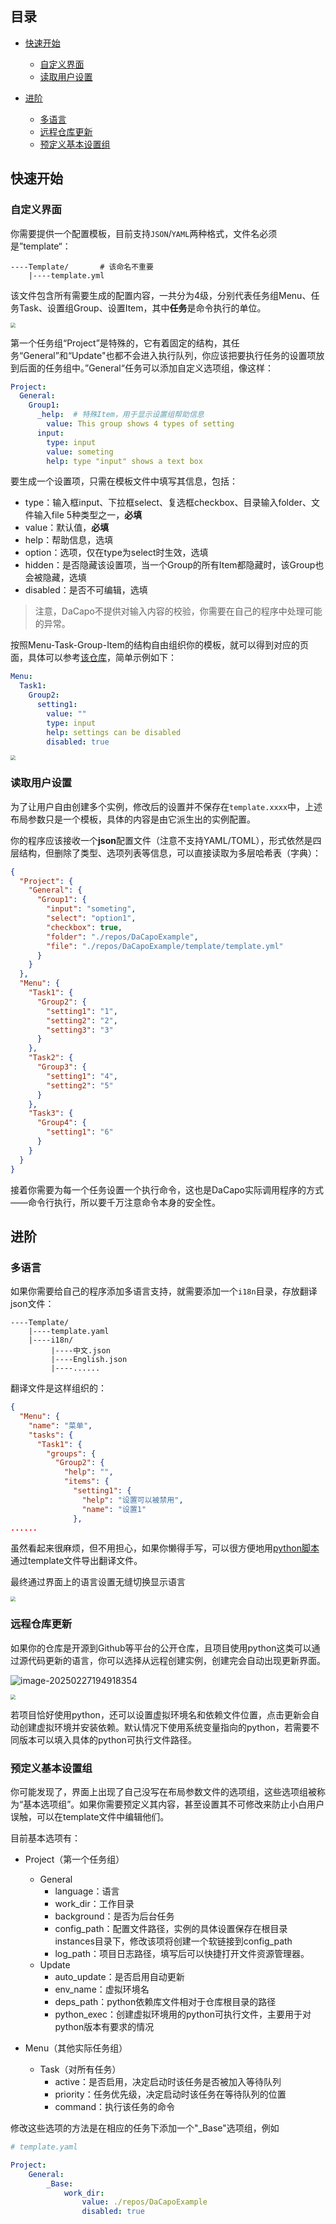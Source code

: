 ## 目录
- [快速开始](#快速开始)
  - [自定义界面](#自定义界面)
  - [读取用户设置](#读取用户设置)

- [进阶](#进阶)
  - [多语言](#多语言)
  - [远程仓库更新](#远程仓库更新)
  - [预定义基本设置组](#预定义基本设置组)

## 快速开始

### 自定义界面

你需要提供一个配置模板，目前支持`JSON`/`YAML`两种格式，文件名必须是”template“：

```
----Template/		# 该命名不重要
    |----template.yml
```

该文件包含所有需要生成的配置内容，一共分为4级，分别代表任务组Menu、任务Task、设置组Group、设置Item，其中**任务**是命令执行的单位。

<img src="./images/1.png" style="zoom: 50%;" />

第一个任务组“Project”是特殊的，它有着固定的结构，其任务“General”和“Update"也都不会进入执行队列，你应该把要执行任务的设置项放到后面的任务组中。”General“任务可以添加自定义选项组，像这样：

```yaml
Project:
  General:
    Group1:
      _help:  # 特殊Item，用于显示设置组帮助信息
        value: This group shows 4 types of setting
      input:
        type: input
        value: someting
        help: type "input" shows a text box
```

要生成一个设置项，只需在模板文件中填写其信息，包括：

- type：输入框input、下拉框select、复选框checkbox、目录输入folder、文件输入file 5种类型之一，**必填**
- value：默认值，**必填**
- help：帮助信息，选填
- option：选项，仅在type为select时生效，选填
- hidden：是否隐藏该设置项，当一个Group的所有Item都隐藏时，该Group也会被隐藏，选填
- disabled：是否不可编辑，选填

>  注意，DaCapo不提供对输入内容的校验，你需要在自己的程序中处理可能的异常。

按照Menu-Task-Group-Item的结构自由组织你的模板，就可以得到对应的页面，具体可以参考[该仓库](https://github.com/Aues6uen11Z/DaCapoExample)，简单示例如下：

```yaml
Menu:
  Task1:
    Group2:
      setting1:
        value: ""
        type: input
        help: settings can be disabled
        disabled: true
```

<img src="./images/2.png" style="zoom:50%;" />

### 读取用户设置

为了让用户自由创建多个实例，修改后的设置并不保存在`template.xxxx`中，上述布局参数只是一个模板，具体的内容是由它派生出的实例配置。

你的程序应该接收一个**json**配置文件（注意不支持YAML/TOML），形式依然是四层结构，但删除了类型、选项列表等信息，可以直接读取为多层哈希表（字典）：

```json
{
  "Project": {
    "General": {
      "Group1": {
        "input": "someting",
        "select": "option1",
        "checkbox": true,
        "folder": "./repos/DaCapoExample",
        "file": "./repos/DaCapoExample/template/template.yml"
      }
    }
  },
  "Menu": {
    "Task1": {
      "Group2": {
        "setting1": "1",
        "setting2": "2",
        "setting3": "3"
      }
    },
    "Task2": {
      "Group3": {
        "setting1": "4",
        "setting2": "5"
      }
    },
    "Task3": {
      "Group4": {
        "setting1": "6"
      }
    }
  }
}
```

接着你需要为每一个任务设置一个执行命令，这也是DaCapo实际调用程序的方式——命令行执行，所以要千万注意命令本身的安全性。

## 进阶

### 多语言

如果你需要给自己的程序添加多语言支持，就需要添加一个`i18n`目录，存放翻译json文件：

```
----Template/
    |----template.yaml
    |----i18n/
         |----中文.json
         |----English.json
         |----......
```

翻译文件是这样组织的：

```json
{
  "Menu": {
    "name": "菜单",
    "tasks": {
      "Task1": {
        "groups": {
          "Group2": {
            "help": "",
            "items": {
              "setting1": {
                "help": "设置可以被禁用",
                "name": "设置1"
              },
......
```

虽然看起来很麻烦，但不用担心，如果你懒得手写，可以很方便地用[python脚本](https://github.com/Aues6uen11Z/DaCapoExample/blob/master/gen_i18n.py)通过template文件导出翻译文件。

最终通过界面上的语言设置无缝切换显示语言

<img src="./images/3.png" style="zoom:50%;" />

### 远程仓库更新

如果你的仓库是开源到Github等平台的公开仓库，且项目使用python这类可以通过源代码更新的语言，你可以选择从远程创建实例，创建完会自动出现更新界面。

![image-20250227194918354](./images/4.png)

<img src="./images/5.png" style="zoom:50%;" />

若项目恰好使用python，还可以设置虚拟环境名和依赖文件位置，点击更新会自动创建虚拟环境并安装依赖。默认情况下使用系统变量指向的python，若需要不同版本可以填入具体的python可执行文件路径。

### 预定义基本设置组

你可能发现了，界面上出现了自己没写在布局参数文件的选项组，这些选项组被称为“基本选项组”。如果你需要预定义其内容，甚至设置其不可修改来防止小白用户误触，可以在template文件中编辑他们。

目前基本选项有：

- Project（第一个任务组）

  - General
    - language：语言
    - work_dir：工作目录
    - background：是否为后台任务
    - config_path：配置文件路径，实例的具体设置保存在根目录instances目录下，修改该项将创建一个软链接到config_path
    - log_path：项目日志路径，填写后可以快捷打开文件资源管理器。
  - Update
    - auto_update：是否启用自动更新
    - env_name：虚拟环境名
    - deps_path：python依赖库文件相对于仓库根目录的路径
    - python_exec：创建虚拟环境用的python可执行文件，主要用于对python版本有要求的情况
- Menu（其他实际任务组）

  - Task（对所有任务）
    - active：是否启用，决定启动时该任务是否被加入等待队列
    - priority：任务优先级，决定启动时该任务在等待队列的位置
    - command：执行该任务的命令

修改这些选项的方法是在相应的任务下添加一个"_Base"选项组，例如

```yaml
# template.yaml

Project:
    General:
        _Base:
            work_dir:
            	value: ./repos/DaCapoExample
            	disabled: true
```
